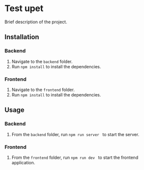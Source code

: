 # Test upet

Brief description of the project.

## Installation

### Backend
1. Navigate to the `backend` folder.
2. Run `npm install` to install the dependencies.

### Frontend
1. Navigate to the `frontend` folder.
2. Run `npm install` to install the dependencies.

## Usage

### Backend
1. From the `backend` folder, run `npm run server ` to start the server.

### Frontend
1. From the `frontend` folder, run `npm run dev ` to start the frontend application.

